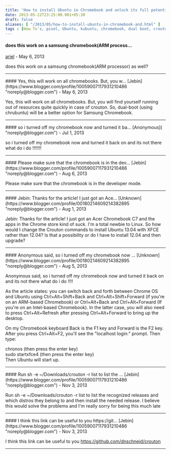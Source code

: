 ```yaml
---
title: 'How to install Ubuntu in Chromebook and unlock its full potential'
date: 2013-05-22T23:25:00.001+05:30
draft: false
aliases: [ "/2013/05/how-to-install-ubuntu-in-chromebook-and.html" ]
tags : [How To's, pixel, Ubuntu, kubuntu, chromebook, dual boot, crouton, lubuntu, chrubuntu, xubuntu]
---
```


#### does this work on a samsung chromebook(ARM process...
[ariel]( "noreply@blogger.com") - <time datetime="2013-05-25T18:30:18.600+05:30">May 6, 2013</time>

does this work on a samsung chromebook(ARM processor) as well?
<hr />
#### Yes, this will work on all chromebooks. But, you w...
[Jebin](https://www.blogger.com/profile/10059007117931210486 "noreply@blogger.com") - <time datetime="2013-05-25T21:34:29.360+05:30">May 6, 2013</time>

Yes, this will work on all chromebooks. But, you will find yourself running out of resources quite quickly in case of crouton. So, dual-boot (using chrubuntu) will be a better option for Samsung Chromebook.
<hr />
#### so i turned off my chromebook now and turned it ba...
[Anonymous]( "noreply@blogger.com") - <time datetime="2013-07-29T02:45:49.649+05:30">Jul 1, 2013</time>

so i turned off my chromebook now and turned it back on and its not there what do i do !!!!!!!
<hr />
#### Please make sure that the chromebook is in the dev...
[Jebin](https://www.blogger.com/profile/10059007117931210486 "noreply@blogger.com") - <time datetime="2013-08-10T00:36:02.366+05:30">Aug 6, 2013</time>

Please make sure that the chromebook is in the developer mode.
<hr />
#### Jebin: Thanks for the article! I just got an Ace...
[Unknown](https://www.blogger.com/profile/00180214609214382895 "noreply@blogger.com") - <time datetime="2013-08-26T00:37:23.564+05:30">Aug 1, 2013</time>

Jebin: Thanks for the article! I just got an Acer Chromebook C7 and the apps in the Chrome store kind of suck. I'm a total newbie to Linux. So how would I change the Crouton commands to install Ubuntu 13.04 with XFCE rather than 12.04? Is that a possibility or do I have to install 12.04 and then upgrade?
<hr />
#### Anonymous said, so i turned off my chromebook now ...
[Unknown](https://www.blogger.com/profile/00180214609214382895 "noreply@blogger.com") - <time datetime="2013-08-30T03:52:25.599+05:30">Aug 5, 2013</time>

Anonymous said, so i turned off my chromebook now and turned it back on and its not there what do i do !!!!  
  
As the article states: you can switch back and forth between Chrome OS and Ubuntu using Ctrl+Alt+Shift+Back and Ctrl+Alt+Shift+Forward (if you're on an ARM-based Chromebook) or Ctrl+Alt+Back and Ctrl+Alt+Forward (If you're on an Intel-based Chromebook). In the latter case, you will also need to press Ctrl+Alt+Refresh after pressing Ctrl+Alt+Forward to bring up the desktop.  
  
On my Chromebook keyboard Back is the F1 key and Forward is the F2 key. After you press Ctrl+Alt+F2, you'll see the "localhost login:" prompt. Then type:  
  
chronos (then press the enter key)  
sudo startxfce4 (then press the enter key)  
Then Ubuntu will start up.
<hr />
#### Run sh -e ~/Downloads/crouton -r list to list the ...
[Jebin](https://www.blogger.com/profile/10059007117931210486 "noreply@blogger.com") - <time datetime="2013-11-13T17:34:05.389+05:30">Nov 3, 2013</time>

Run sh -e ~/Downloads/crouton -r list to list the recognized releases and which distros they belong to and then install the needed release. I believe this would solve the problems and I'm really sorry for being this much late
<hr />
#### I think this link can be useful to you https://git...
[Jebin](https://www.blogger.com/profile/10059007117931210486 "noreply@blogger.com") - <time datetime="2013-11-13T17:35:41.670+05:30">Nov 3, 2013</time>

I think this link can be useful to you https://github.com/dnschneid/crouton
<hr />
